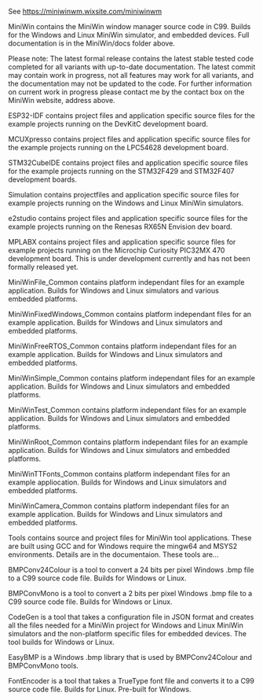 See https://miniwinwm.wixsite.com/miniwinwm

MiniWin contains the MiniWin window manager source code in C99. Builds for the Windows and Linux MiniWin simulator, and embedded devices. Full documentation is in the MiniWin/docs folder above.

Please note: The latest formal release contains the latest stable tested code completed for all variants with up-to-date documentation. 
The latest commit may contain work in progress, not all features may work for all variants, and the documentation may not be updated to the code.
For further information on current work in progress please contact me by the contact box on the MiniWin website, address above.

ESP32-IDF contains project files and application specific source files for the example projects running on the DevKitC development board. 

MCUXpresso contains project files and application specific source files for the example projects running on the LPC54628 development board.

STM32CubeIDE contains project files and application specific source files for the example projects running on the STM32F429 and STM32F407 development boards.

Simulation contains projectfiles and application specific source files for example projects running on the Windows and Linux MiniWin simulators.

e2studio contains project files and application specific source files for the example projects running on the Renesas RX65N Envision dev board.

MPLABX contains project files and application specific source files for example projects running on the Microchip Curiosity PIC32MX 470 development board. This is under development currently and has not been formally released yet.

MiniWinFile_Common contains platform independant files for an example application. Builds for Windows and Linux simulators and various embedded platforms.

MiniWinFixedWindows_Common contains platform independant files for an example application. Builds for Windows and Linux simulators and embedded platforms.

MiniWinFreeRTOS_Common contains platform independant files for an example application. Builds for Windows and Linux simulators and embedded platforms.

MiniWinSimple_Common contains platform independant files for an example application. Builds for Windows and Linux simulators and embedded platforms.

MiniWinTest_Common contains platform independant files for an example application. Builds for Windows and Linux simulators and embedded platforms.

MiniWinRoot_Common contains platform independant files for an example application. Builds for Windows and Linux simulators and embedded platforms.

MiniWinTTFonts_Common contains platform independant files for an example appliocation. Builds for Windows and Linux simulators and embedded platforms.

MiniWinCamera_Common contains platform independant files for an example application. Builds for Windows and Linux simulators and embedded platforms.

Tools contains source and project files for MiniWin tool applications. These are built using GCC and for Windows require the mingw64 and MSYS2 environments. Details are in the documentaion. These tools are...

BMPConv24Colour is a tool to convert a 24 bits per pixel Windows .bmp file to a C99 source code file. Builds for Windows or Linux.

BMPConvMono is a tool to convert a 2 bits per pixel Windows .bmp file to a C99 source code file. Builds for Windows or Linux.

CodeGen is a tool that takes a configuration file in JSON format and creates all the files needed for a MiniWin project for Windows and Linux MiniWin simulators and the non-platform specific files for embedded devices. The tool builds for Windows or Linux.

EasyBMP is a Windows .bmp library that is used by BMPConv24Colour and BMPConvMono tools. 

FontEncoder is a tool that takes a TrueType font file and converts it to a C99 source code file. Builds for Linux. Pre-built for Windows.
